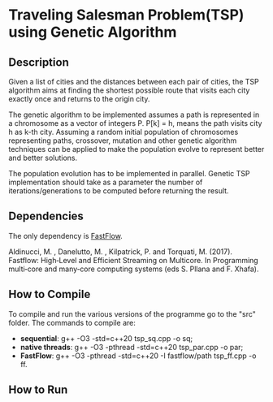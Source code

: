 # Traveling Salesman Problem(TSP) using Genetic Algorithm

## Description
Given a list of cities and the distances between each pair of cities, the TSP algorithm aims at finding the shortest possible route that visits each city exactly once and returns to the origin city. 

The genetic algorithm to be implemented assumes a path is represented in a chromosome as a vector of integers P. P[k] = h, means the path visits city h as k-th city. Assuming a random initial population of chromosomes representing paths, crossover, mutation and other genetic algorithm techniques can be applied to make the population evolve to represent better and better solutions. 

The population evolution has to be implemented in parallel. Genetic TSP implementation should take as a parameter the number of iterations/generations to be computed before returning the result.

## Dependencies
The only dependency is [FastFlow](https://github.com/fastflow/fastflow).

Aldinucci, M. , Danelutto, M. , Kilpatrick, P. and Torquati, M. (2017). Fastflow: High‐Level and Efficient Streaming on Multicore. In Programming multi‐core and many‐core computing systems (eds S. Pllana and F. Xhafa).

## How to Compile 
To compile and run the various versions of the programme go to the "src" folder.
The commands to compile are:
- **sequential**: g++ -O3 -std=c++20 tsp\_sq.cpp -o sq;
- **native threads**: g++ -O3 -pthread -std=c++20 tsp\_par.cpp -o par;
- **FastFlow**: g++ -O3 -pthread -std=c++20 -I fastflow/path tsp\_ff.cpp -o ff.

## How to Run
